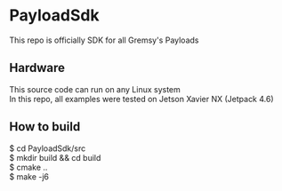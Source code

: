 # PayloadSdk
This repo is officially SDK for all Gremsy's Payloads

## Hardware
  This source code can run on any Linux system  
  In this repo, all examples were tested on Jetson Xavier NX (Jetpack 4.6)

## How to build
  $ cd PayloadSdk/src  
  $ mkdir build && cd build  
  $ cmake ..  
  $ make -j6  

